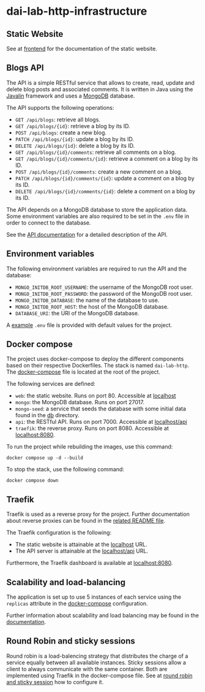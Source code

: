 # dai-lab-http-infrastructure

## Static Website

See at [frontend](./frontend/README.md) for the documentation of the static website.

## Blogs API

The API is a simple RESTful service that allows to create, read, update and delete blog posts and associated comments.
It is written in Java using the [Javalin](https://javalin.io/) framework and uses a [MongoDB](https://www.mongodb.com/)
database.

The API supports the following operations:

- `GET /api/blogs`: retrieve all blogs.
- `GET /api/blogs/{id}`: retrieve a blog by its ID.
- `POST /api/blogs`: create a new blog.
- `PATCH /api/blogs/{id}`: update a blog by its ID.
- `DELETE /api/blogs/{id}`: delete a blog by its ID.
- `GET /api/blogs/{id}/comments`: retrieve all comments on a blog.
- `GET /api/blogs/{id}/comments/{id}`: retrieve a comment on a blog by its ID.
- `POST /api/blogs/{id}/comments`: create a new comment on a blog.
- `PATCH /api/blogs/{id}/comments/{id}`: update a comment on a blog by its ID.
- `DELETE /api/blogs/{id}/comments/{id}`: delete a comment on a blog by its ID.

The API depends on a MongoDB database to store the application data. Some environment variables are also required to be
set in the `.env` file in order to connect to the database.

See the [API documentation](./api/README.md) for a detailed description of the API.

## Environment variables

The following environment variables are required to run the API and the database:

- `MONGO_INITDB_ROOT_USERNAME`: the username of the MongoDB root user.
- `MONGO_INITDB_ROOT_PASSWORD`: the password of the MongoDB root user.
- `MONGO_INITDB_DATABASE`: the name of the database to use.
- `MONGO_INITDB_ROOT_HOST`: the host of the MongoDB database.
- `DATABASE_URI`: the URI of the MongoDB database.

A [example](.env.example) `.env` file is provided with default values for the project.

## Docker compose

The project uses docker-compose to deploy the different components based on their respective Dockerfiles.
The stack is named `dai-lab-http`. The [docker-compose](./docker-compose.yaml) file is located at the root of the project.

The following services are defined:

- `web`: the static website. Runs on port 80. Accessible at [localhost](localhost)
- `mongo`: the MongoDB database. Runs on port 27017.
- `mongo-seed`: a service that seeds the database with some initial data found in the [db](./db) directory.
- `api`: the RESTful API. Runs on port 7000. Accessible at [localhost/api](localhost/api)
- `traefik`: the reverse proxy. Runs on port 8080. Accessible at [localhost:8080](localhost:8080).

To run the project while rebuilding the images, use this command:

```shell
docker compose up -d --build
```

To stop the stack, use the following command:

```shell
docker compose down
```

## Traefik

Traefik is used as a reverse proxy for the project. Further documentation about reverse proxies can be found in the [related README file](./reverse-proxy/README.md).

The Traefik configuration is the following:

- The static website is attainable at the [localhost](http://localhost) URL.
- The API server is attainable at the [localhost/api](http://localhost/api) URL.

Furthermore, the Traefik dashboard is available at [localhost:8080](http://localhost:8080).

## Scalability and load-balancing

The application is set up to use 5 instances of each service using the `replicas` attribute in the [docker-compose](./docker-compose.yaml) configuration.

Further information about scalability and load balancing may be found in the [documentation](./reverse-proxy/README.md).

## Round Robin and sticky sessions

Round robin is a load-balencing strategy that distributes the charge of a service equally between all available instances.
Sticky sessions allow a client to always communicate with the same container.
Both are implemented using Traefik in the docker-compose file.
See at [round robin and sticky session](./doc/round-robin_sticky-session.md) how to configure it.
